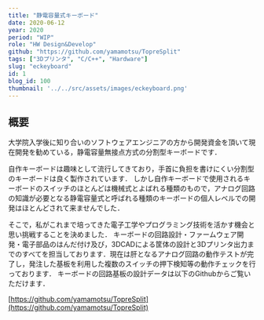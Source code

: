```yaml
---
title: "静電容量式キーボード"
date: 2020-06-12
year: 2020
period: "WIP"
role: "HW Design&Develop"
github: "https://github.com/yamamotsu/TopreSplit"
tags: ["3Dプリンタ", "C/C++", "Hardware"]
slug: "eckeyboard"
id: 1
blog_id: 100
thumbnail: '../../src/assets/images/eckeyboard.png'
---
```


## 概要
大学院入学後に知り合いのソフトウェアエンジニアの方から開発資金を頂いて現在開発を勧めている，静電容量無接点方式の分割型キーボードです．

自作キーボードは趣味として流行してきており，手首に負担を書けにくい分割型のキーボードは良く製作されています．
しかし自作キーボードで使用されるキーボードのスイッチのほとんどは機械式とよばれる種類のもので，アナログ回路の知識が必要となる静電容量式と呼ばれる種類のキーボードの個人レベルでの開発はほとんどされて来ませんでした．

そこで，私がこれまで培ってきた電子工学やプログラミング技術を活かす機会と思い挑戦することを決めました．
キーボードの回路設計・ファームウェア開発・電子部品のはんだ付け及び，3DCADによる筐体の設計と3Dプリンタ出力までのすべてを担当しております．現在は肝となるアナログ回路の動作テストが完了し，発注した基板を利用した複数のスイッチの押下検知等の動作チェックを行っております．
キーボードの回路基板の設計データは以下のGithubからご覧いただけます．

[https://github.com/yamamotsu/TopreSplit](https://github.com/yamamotsu/TopreSplit)